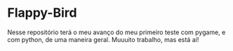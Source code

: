 # Flappy-Bird
Nesse repositório terá o meu avanço do meu primeiro teste com pygame, e com python, de uma maneira geral.
Muuuito trabalho, mas está aí!
